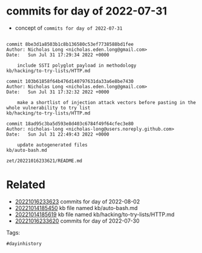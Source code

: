 # commits for day of 2022-07-31

- concept of `commits for day of 2022-07-31`

```

commit 8be3d1a8503b1c8b136580c53ef7738588bd1fee
Author: Nicholas Long <nicholas.eden.long@gmail.com>
Date:   Sun Jul 31 17:29:34 2022 +0000

    include SSTI polyglot payload in methodology
kb/hacking/to-try-lists/HTTP.md

commit 103b61858f64b476d140797631da33a6e8be7430
Author: Nicholas Long <nicholas.eden.long@gmail.com>
Date:   Sun Jul 31 17:32:32 2022 +0000

    make a shortlist of injection attack vectors before pasting in the whole vulnerability to try list
kb/hacking/to-try-lists/HTTP.md

commit 18ad95c3ba5d593e8d403c6784f49f64cfec3e80
Author: nicholas-long <nicholas-long@users.noreply.github.com>
Date:   Sun Jul 31 22:49:43 2022 +0000

    update autogenerated files
kb/auto-bash.md
```

` zet/20221016233621/README.md `

# Related

- [20221016233623](/zet/20221016233623/README.md) commits for day of 2022-08-02
- [20221014185450](/zet/20221014185450/README.md) kb file named kb/auto-bash.md
- [20221014185619](/zet/20221014185619/README.md) kb file named kb/hacking/to-try-lists/HTTP.md
- [20221016233620](/zet/20221016233620/README.md) commits for day of 2022-07-30

Tags:

    #dayinhistory
